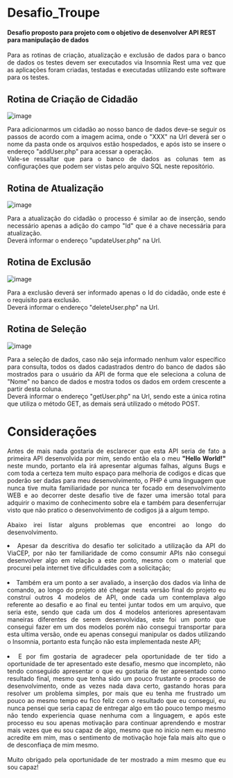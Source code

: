 # Desafio_Troupe #

#### Desafio proposto para projeto com o objetivo de desenvolver API REST para manipulação de dados ####

<div align="justify">
  
Para as rotinas de criação, atualização e exclusão de dados para o banco de dados os testes devem ser executados via Insomnia Rest uma vez que as aplicações foram criadas, testadas e executadas utilizando este software para os testes.

## Rotina de Criação de Cidadão ##

![image](https://user-images.githubusercontent.com/62182975/142422219-21358d92-4ac4-42ae-b867-72e45a55f7d8.png)

Para adicionarmos um cidadão ao nosso banco de dados deve-se seguir os passos de acordo com a imagem acima, onde o "XXX" na Url deverá ser o nome da pasta onde os arquivos estão hospedados, e após isto se insere o endereço "addUser.php" para acessar a operação. </br>
Vale-se ressaltar que para o banco de dados as colunas tem as configurações que podem ser vistas pelo arquivo SQL neste repositório.

## Rotina de Atualização ##

![image](https://user-images.githubusercontent.com/62182975/142426841-2ea5bbc8-bd7a-40d6-886c-44e97b40db2d.png)

Para a atualização do cidadão o processo é similar ao de inserção, sendo necessário apenas a adição do campo "Id" que é a chave necessária para atualização.</br>
Deverá informar o endereço "updateUser.php" na Url.

## Rotina de Exclusão ##

![image](https://user-images.githubusercontent.com/62182975/142427419-3232c3ec-9d24-461a-92f3-4848829a2575.png)

Para a exclusão deverá ser informado apenas o Id do cidadão, onde este é o requisito para exclusão.</br>
Deverá informar o endereço "deleteUser.php" na Url.

## Rotina de Seleção ##

![image](https://user-images.githubusercontent.com/62182975/142428448-6c7ea8fc-64ea-4ea3-bfb9-6528acfe0c9b.png)

Para a seleção de dados, caso não seja informado nenhum valor específico para consulta, todos os dados cadastrados dentro do banco de dados são mostrados para o usuário da API de forma que ele seleciona a coluna de "Nome" no banco de dados e mostra todos os dados em ordem crescente a partir desta coluna.</br>
Deverá informar o endereço "getUser.php" na Url, sendo este a única rotina que utiliza o método GET, as demais será utilizado o método POST. 

# Considerações #

Antes de mais nada gostaria de esclarecer que esta API seria de fato a primeira API desenvolvida por mim, sendo então ela o meu <b>"Hello World!"</b> neste mundo, portanto ela irá apresentar algumas falhas, alguns Bugs e com toda a certeza tem muito espaço para melhoria de codigos e dicas que poderão ser dadas para meu desenvolvimento, o PHP é uma linguagem que nunca tive muita familiaridade por nunca ter focado em desenvolvimento WEB e ao decorrer deste desafio tive de fazer uma imersão total para adquirir o maximo de conhecimento sobre ela e também para desenferrujar visto que não pratico o desenvolvimento de codigos já a algum tempo.
<br></br>Abaixo irei listar alguns problemas que encontrei ao longo do desenvolvimento.
</br><li>Apesar da descritiva do desafio ter solicitado a utilização da API do ViaCEP, por não ter familiaridade de como consumir APIs não consegui desenvolver algo em relação a este ponto, mesmo com o material que procurei pela internet tive dificuldades com a solicitação; </li>
</br><li>Também era um ponto a ser avaliado, a inserção dos dados via linha de comando, ao longo do projeto até chegar nesta versão final do projeto eu construí outros 4 modelos de API, onde cada um contemplava algo referente ao desafio e ao final eu tentei juntar todos em um arquivo, que seria este, sendo que cada um dos 4 modelos anteriores apresentavam maneiras diferentes de serem desenvolvidas, este foi um ponto que consegui fazer em um dos modelos porém não consegui transportar para esta ultima versão, onde eu apenas consegui manipular os dados utilizando o Insomnia, portanto esta função não esta implementada neste API;</li>
</br><li>E por fim gostaria de agradecer pela oportunidade de ter tido a oportunidade de ter apresentado este desafio, mesmo que incompleto, não tendo conseguido apresentar o que eu gostaria de ter apresentado como resultado final, mesmo que tenha sido um pouco frustante o processo de desenvolvimento, onde as vezes nada dava certo, gastando horas para resolver um problema simples, por mais que eu tenha me frustrado um pouco ao mesmo tempo eu fico feliz com o resultado que eu consegui, eu nunca pensei que seria capaz de entregar algo em tão pouco tempo mesmo não tendo experiencia quase nenhuma com a linguagem, e após este processo eu sou apenas motivação para continuar aprendendo e mostrar mais vezes que eu sou capaz de algo, mesmo que no inicio nem eu mesmo acredite em mim, mas o sentimento de motivação hoje fala mais alto que o de desconfiaça de mim mesmo. </li>
<br>Muito obrigado pela oportunidade de ter mostrado a mim mesmo que eu sou capaz!

</div>
